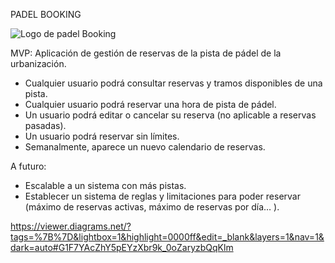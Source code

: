PADEL BOOKING

![Logo de padel Booking](/Users/anaboyero/IdeaProjects/padelBooking/src/main/resources/static/padel-booking-logo.png "PADEL BOOKING")

MVP: Aplicación de gestión de reservas de la pista de pádel de la urbanización.


- Cualquier usuario podrá consultar reservas y tramos disponibles de una pista.
- Cualquier usuario podrá reservar una hora de pista de pádel.
- Un usuario podrá editar o cancelar su reserva (no aplicable a reservas pasadas).
- Un usuario podrá reservar sin límites.
- Semanalmente, aparece un nuevo calendario de reservas.


A futuro:

- Escalable a un sistema con más pistas.
- Establecer un sistema de reglas y limitaciones para poder reservar (máximo de reservas activas, máximo de reservas por día… ).




https://viewer.diagrams.net/?tags=%7B%7D&lightbox=1&highlight=0000ff&edit=_blank&layers=1&nav=1&dark=auto#G1F7YAcZhY5pEYzXbr9k_0oZaryzbQqKlm

